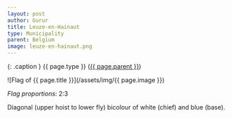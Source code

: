 ```yaml
---
layout: post
author: Gurur
title: Leuze-en-Hainaut
type: Municipality
parent: Belgium
image: leuze-en-hainaut.png
---
```

{: .caption }
{{ page.type }} ([{{ page.parent }}](/2019/03/14/belgium.html))

![Flag of {{ page.title }}](/assets/img/{{ page.image }})

*Flag proportions*: 2:3

Diagonal (upper hoist to lower fly) bicolour of white (chief) and blue (base).